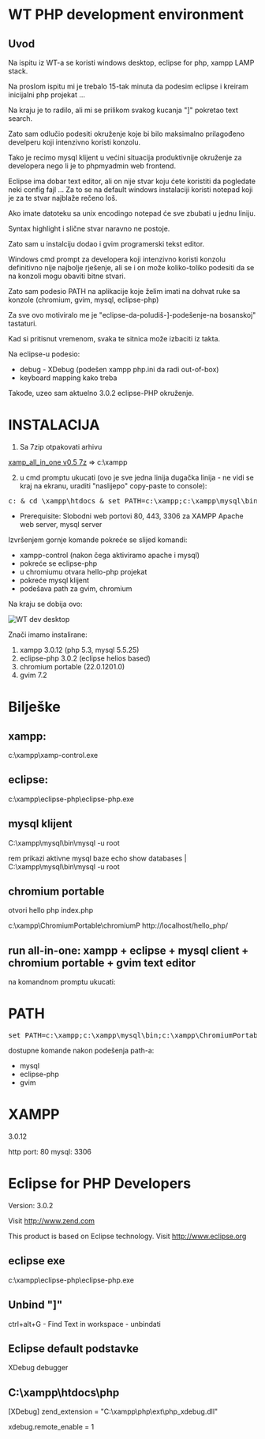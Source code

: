 WT PHP development environment
====================================

Uvod
----

Na ispitu iz WT-a se koristi windows desktop, eclipse for php, xampp
LAMP stack.

Na proslom ispitu mi je trebalo 15-tak minuta da podesim eclipse i
kreiram inicijalni php projekat  ...

Na kraju je to radilo, ali mi se prilikom svakog kucanja "]" pokretao
text search.

Zato sam odlučio podesiti okruženje koje bi bilo maksimalno prilagođeno
develperu koji intenzivno koristi konzolu.


Tako je recimo mysql klijent u većini situacija produktivnije okruženje
za developera nego li je to phpmyadmin web frontend.

Eclipse ima dobar text editor, ali on nije stvar koju ćete koristiti da
pogledate neki config fajl ... Za to se na default windows instalaciji
koristi notepad koji je za te stvar najblaže rečeno loš.

Ako imate datoteku sa  unix encodingo notepad će sve zbubati u jednu liniju.

Syntax highlight i slične stvar naravno ne postoje. 
 
Zato sam u instalciju dodao i gvim programerski tekst editor. 

Windows cmd prompt za developera koji intenzivno koristi konzolu
definitivno nije najbolje rješenje, ali  se i on može koliko-toliko
podesiti da se na konzoli mogu obaviti bitne stvari.

Zato sam podesio PATH na aplikacije koje želim imati na dohvat ruke sa
konzole (chromium, gvim, mysql, eclipse-php)
 
Za sve ovo motiviralo me je "eclipse-da-poludiš-]-podešenje-na
bosanskoj" tastaturi.

Kad si pritisnut vremenom, svaka te sitnica može izbaciti iz takta. 

Na eclipse-u podesio:
- debug - XDebug (podešen xampp php.ini da radi out-of-box)
- keyboard mapping kako treba

Takođe, uzeo sam aktuelno 3.0.2 eclipse-PHP okruženje.


INSTALACIJA
============

1) Sa 7zip otpakovati arhivu

[xamp_all_in_one
v0.5 7z](http://knowhow-erp-fmk.googlecode.com/files/xampp_all_in_one_0.5.7z)
=> c:\xampp


2) u cmd promptu ukucati (ovo je sve jedna linija dugačka linija - ne
vidi se kraj na ekranu, uraditi "naslijepo" copy-paste to console):

<pre>
c: & cd \xampp\htdocs & set PATH=c:\xampp;c:\xampp\mysql\bin;c:\xampp\ChromiumPortable;c:\xampp\eclipse-php;%PATH% &  c:\xampp\xampp-control.exe & echo podigni mysql server pa pritisni enter & pause & c:\xampp\eclipse-php\eclipse-php & c:\xampp\ChromiumPortable\Chromium http://localhost/hello_php & c:\xampp\mysql\bin\mysql -u root 
</pre>

 - Prerequisite: Slobodni web portovi 80, 443, 3306 za XAMPP Apache web server, mysql server

Izvršenjem gornje komande pokreće se slijed komandi:
 - xampp-control (nakon čega aktiviramo apache i mysql)
 - pokreće se eclipse-php
 - u chromiumu otvara hello-php projekat 
 - pokreće mysql klijent
 - podešava path za gvim, chromium

Na kraju se dobija ovo:

![WT dev
desktop](https://raw.github.com/hernad/FIT_WT/master/dev_env/wt_win_dev_env.png)

Znači imamo instalirane:
 1. xampp 3.0.12 (php 5.3, mysql 5.5.25)
 2. eclipse-php 3.0.2 (eclipse helios based)
 3. chromium portable (22.0.1201.0)
 4. gvim 7.2


Bilješke
==============

xampp:
---------
c:\xampp\xamp-control.exe


eclipse:
----------

c:\xampp\eclipse-php\eclipse-php.exe


mysql klijent
--------------

C:\xampp\mysql\bin\mysql -u root

rem prikazi aktivne mysql baze 
echo show databases | C:\xampp\mysql\bin\mysql -u root


chromium portable
----------------

otvori hello php index.php

c:\xampp\ChromiumPortable\chromiumP http://localhost/hello_php/


run all-in-one: xampp + eclipse + mysql client + chromium portable +
gvim text editor
--------------------------------------------------------------------------------------

na komandnom promptu ukucati:

PATH
====

<pre>
set PATH=c:\xampp;c:\xampp\mysql\bin;c:\xampp\ChromiumPortable;c:\xampp\eclipse-php;%PATH%
</pre>

dostupne komande nakon podešenja path-a: 

 - mysql
 - eclipse-php
 - gvim


XAMPP
==========

3.0.12

http port: 80
mysql: 3306


Eclipse for PHP Developers
=============================

Version: 3.0.2

Visit http://www.zend.com

This product is based on Eclipse technology.
Visit http://www.eclipse.org


eclipse exe
------------------
c:\xampp\eclipse-php\eclipse-php.exe


Unbind "]"
----------

ctrl+alt+G  - Find Text in workspace - unbindati


Eclipse default podstavke
-----------------------------

XDebug debugger

C:\xampp\htdocs\php
-------------------

[XDebug]
zend_extension = "C:\xampp\php\ext\php_xdebug.dll"

xdebug.remote_enable = 1

